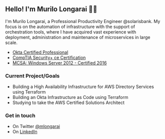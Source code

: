 ## Hello! I'm Murilo Longarai ✌🏼

I'm Murilo Longarai, a Professional Productivity Engineer @solarisbank. My focus is on the automation of infrastructure with the support of orchestration tools, where I have acquired vast experience with deployment, administration and maintenance of microservices in large scale.

- [ Okta Certified Professional](https://www.youracclaim.com/badges/424dd72d-bf1d-4c00-a1ae-a2cf4f9b9809/linked_in_profile)
- [ CompTIA Security+ ce Certification](https://www.youracclaim.com/badges/0c3d402b-434d-444f-b083-03f8a914a0e7/linked_in_profile)
- [ MCSA: Windows Server 2012 - Certified 2016](https://www.youracclaim.com/badges/ac48e866-9553-467d-91d6-ebe7665a9e8d/linked_in_profile)

### Current Project/Goals

- Building a High Availability Infrastructure for AWS Directory Services using Terraform
- Building an Okta Infrastructure as Code using Terraform
- Studying to take the AWS Certified Solutions Architect

### Get in touch

- On Twitter [@mlongarai](https://www.twitter.com/murilo_longarai)
- On [LinkedIn](https://www.linkedin.com/in/murilolongarai/)
